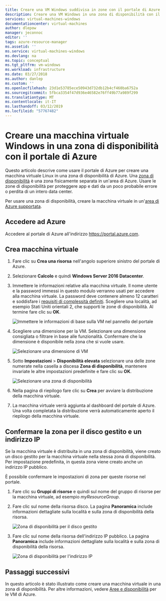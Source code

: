 ```yaml
---
title: Creare una VM Windows suddivisa in zone con il portale di Azure | Microsoft Docs
description: Creare una VM Windows in una zona di disponibilità con il portale di Azure
services: virtual-machines-windows
documentationcenter: virtual-machines
author: dlepow
manager: jeconnoc
editor: ''
tags: azure-resource-manager
ms.assetid: ''
ms.service: virtual-machines-windows
ms.devlang: na
ms.topic: conceptual
ms.tgt_pltfrm: vm-windows
ms.workload: infrastructure
ms.date: 03/27/2018
ms.author: danlep
ms.custom: ''
ms.openlocfilehash: 23d1e53785ece50943d732db12b4cf460ba6752a
ms.sourcegitcommit: 5fbca3354f47d936e46582e76ff49b77a989f299
ms.translationtype: MT
ms.contentlocale: it-IT
ms.lasthandoff: 03/12/2019
ms.locfileid: "57767482"
---
```

# <a name="create-a-windows-virtual-machine-in-an-availability-zone-with-the-azure-portal"></a>Creare una macchina virtuale Windows in una zona di disponibilità con il portale di Azure

Questo articolo descrive come usare il portale di Azure per creare una macchina virtuale Linux in una zona di disponibilità di Azure. Una [zona di disponibilità](../../availability-zones/az-overview.md) è una zona fisicamente separata in un'area di Azure. Usare le zone di disponibilità per proteggere app e dati da un poco probabile errore o perdita di un intero data center.

Per usare una zona di disponibilità, creare la macchina virtuale in un'[area di Azure supportata](../../availability-zones/az-overview.md#regions-that-support-availability-zones).

## <a name="log-in-to-azure"></a>Accedere ad Azure 

Accedere al portale di Azure all'indirizzo https://portal.azure.com.

## <a name="create-virtual-machine"></a>Crea macchina virtuale

1. Fare clic su **Crea una risorsa** nell'angolo superiore sinistro del portale di Azure.

2. Selezionare **Calcolo** e quindi **Windows Server 2016 Datacenter**. 

3. Immettere le informazioni relative alla macchina virtuale. Il nome utente e la password immessi in questo modulo verranno usati per accedere alla macchina virtuale. La password deve contenere almeno 12 caratteri e soddisfare i [requisiti di complessità definiti](faq.md#what-are-the-password-requirements-when-creating-a-vm). Scegliere una località, ad esempio Stati Uniti orientali 2, che supporti le zone di disponibilità. Al termine fare clic su **OK**.

    ![Immettere le informazioni di base sulla VM nel pannello del portale](./media/create-portal-availability-zone/create-windows-vm-portal-basic-blade.png)

4. Scegliere una dimensione per la VM. Selezionare una dimensione consigliata o filtrare in base alle funzionalità. Confermare che la dimensione è disponibile nella zona che si vuole usare.

    ![Selezionare una dimensione di VM](./media/create-portal-availability-zone/create-windows-vm-portal-sizes.png)  

5. Sotto **Impostazioni** > **Disponibilità elevata** selezionare una delle zone numerate nella casella a discesa **Zona di disponibilità**, mantenere invariate le altre impostazioni predefinite e fare clic su **OK**.

    ![Selezionare una zona di disponibilità](./media/create-portal-availability-zone/create-windows-vm-portal-availability-zone.png)

6. Nella pagina di riepilogo fare clic su **Crea** per avviare la distribuzione della macchina virtuale.

7. La macchina virtuale verrà aggiunta al dashboard del portale di Azure. Una volta completata la distribuzione verrà automaticamente aperto il riepilogo della macchina virtuale.

## <a name="confirm-zone-for-managed-disk-and-ip-address"></a>Confermare la zona per il disco gestito e un indirizzo IP

Se la macchina virtuale è distribuita in una zona di disponibilità, viene creato un disco gestito per la macchina virtuale nella stessa zona di disponibilità. Per impostazione predefinita, in questa zona viene creato anche un indirizzo IP pubblico.

È possibile confermare le impostazioni di zona per queste risorse nel portale.  

1. Fare clic su **Gruppi di risorse** e quindi sul nome del gruppo di risorse per la macchina virtuale, ad esempio *myResourceGroup*.

2. Fare clic sul nome della risorsa disco. La pagina **Panoramica** include informazioni dettagliate sulla località e sulla zona di disponibilità della risorsa.

    ![Zona di disponibilità per il disco gestito](./media/create-portal-availability-zone/create-windows-vm-portal-disk.png)

3. Fare clic sul nome della risorsa dell'indirizzo IP pubblico. La pagina **Panoramica** include informazioni dettagliate sulla località e sulla zona di disponibilità della risorsa.

    ![Zona di disponibilità per l'indirizzo IP](./media/create-portal-availability-zone/create-windows-vm-portal-ip.png)



## <a name="next-steps"></a>Passaggi successivi

In questo articolo è stato illustrato come creare una macchina virtuale in una zona di disponibilità. Per altre informazioni, vedere [Aree e disponibilità](regions-and-availability.md) per le VM di Azure.
